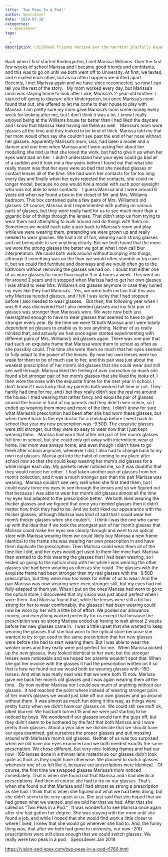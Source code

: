 ```yaml
---
title: 'Two Peas In A Pod:'
author: Specs4ever
date: '2020-07-18'
categories:
  - Specs4ever
tags:
  - 
  - 
description: Childhood friends Marissa and the narrator playfully experiment with glasses, later discovering they both need them.
---
```

Back when I first started Kindergarten, I met Marissa Williams. Over the first few weeks of school Marissa and I became good friends and confidants, and this was to go on until we both went off to University. At first, we texted, and e mailed each other, but as so often happens we drifted apart.  Recently, I met Marissa again and we have since reconnected, so now I can tell you the rest of the story.
 
My mom worked every day, but Marissa’s mom was staying home to look after Luke, Marissa’s 2-year-old brother. I started off going to daycare after kindergarten, but once Marissa’s mom found that out, she offered to let me come to their house to play with Marissa. I am pretty sure my mom gave Marissa’s mom some money every week for looking after me, but I don’t think it was a lot. I know I really enjoyed being at the Williams house far better than I had liked the daycare and I know that Marissa liked having me there as well.
 
Marissa’s mom wore glasses all the time and they looked to be kind of thick. Marissa told me that her mom would often say she couldn’t see past the end of her nose without her glasses. Apparently Marissa’s mom, Lisa, had been a model and a dancer and one time when Marissa and I were asking her about her modelling she told us that she loved the work, but had to give it up when her eyes went bad on her.  I didn’t understand how your eyes could go bad all of a sudden and it took me a few years before I found out that what she really meant was that her eyes were so bad that she needed glasses or contact lenses all of the time. She had worn her contacts for far too long every day and finally when her eyes rejected the contacts, she could no longer model, because no one would hire a model with such poor eyesight who was not able to wear contacts.
 
I guess Marissa and I were around 6 years old when we found a box in the closet of Mr. and Mrs. Williams bedroom. This box contained quite a few pairs of Mrs. Williams’s old glasses. Of course, Marissa and I experimented with putting on various pairs of glasses, but they were really hard for us to see much more than a gigantic blur of things through the lenses. That didn’t stop us from trying to wear them and attempting to walk around and do things with them on. Sometimes we would each take a pair back to Marissa’s room and play while we were wearing them, pretending we were grown up and really needed to wear glasses. We had a lot of fun, wearing such strong glasses and not being able to see anything clearly. But we both found that the more we wore the strong glasses the better we got at what I now call blur interpretation. We could both walk around without bumping into things, although if something was on the floor we would often stumble or trip over it, but we could find furniture and doorways and we would often go to the bathroom without removing the glasses we had on.  I doubt that either one of us wore glasses for more than maybe 3 or 4 hours a week. This went on for around 2 years and it stopped when Marissa had to get her own glasses. I was afraid to wear Mrs. Williams’s old glasses anymore in case they ruined my eyes like they had Marissa’s.  Yes, we were both certain that this was why Marissa needed glasses, and I felt I was lucky that I had stopped before I also needed to wear glasses.
 
But then, the following year when I was 9 it was discovered that I also needed glasses and my first pair of glasses was stronger than Marissa’s were. We were now both just nearsighted enough to have to wear glasses that seemed to have to get stronger every year. By the time we were 13 both Marissa and I were totally dependent on glasses to enable us to see anything. Neither of us really minded that, and actually we had once again started experimenting with different pairs of Mrs. Williams’s old glasses again. There was one pair that had such an exquisite frame that Marissa wore them to school as often as she possibly could. This time she wore them so much that her eyes seemed to fully adapt to the power of the lenses. By now her own lenses were too weak for them to be of much use to her, and this pair was just about the weakest prescription of her mom’s old glasses that she could wear and still see well through. Marissa liked the feeling of over correction so much she found a bit stronger pair of her mom’s glasses that she liked the looks of. I then wore the ones with the exquisite frame for the next year in school. I don’t know if I was lucky that my parents both worked full time or not. They hardly had time for me, and I bet they really didn’t see the real me around the house. I tried wearing that rather fancy and exquisite pair of glasses around the house in front of my parents and they didn’t even notice, so I ended up wearing them more and more of the time. I didn’t know for sure what Marissa’s prescription had been after she had worn these glasses, but when I went back to the eye doctor for a checkup before I went back to school that year my new prescription was -9.50D. The exquisite glasses were still stronger, but they were so easy to wear now that I just kept wearing them.
 
Marissa had worn that other old pair of her mom’s glasses full time in school, but she could only get away with intermittent wear at home. Her mom was always home, and even though I didn’t have to go there after school anymore, whenever I did, I also had to change back to my own real glasses. Marisa got into the habit of coming to my place after school now so that she could keep wearing her mom’s old glasses for a while longer each day. My parents never noticed me, so it was doubtful that they would notice her either.  I had taken another pair of glasses from her mom’s collection, and it was a much stronger pair than the pair Marissa was wearing.  Marissa couldn’t see very well when she first tried them, but I could easily force my eyes to see through the lenses and so we figured out that because I was able to wear her mom’s old glasses almost all the time my eyes had adapted to the prescription better.  We both liked wearing the thicker glasses and we figured that once you needed glasses then it didn’t matter how thick they had to be. And we both liked our appearance with the thicker glasses, although Marissa was kind of sad that I could wear her mom’s thicker glasses when she couldn’t. 
 
I think I was the one who came up with the idea that if we took the strongest pair of her mom’s glasses that Marissa could make her eyes see clearly through and went to an optical store with Marissa wearing them we could likely buy Marissa a new frame identical to the frame she was wearing her own prescription in and have them duplicate the prescription. Then Marissa could wear them all of the time like I did, and her eyes would get used to them like mine had. Marissa then wanted to do this wearing the glasses that I had been wearing, so I ended up going to the optical shop with her while I was wearing the other glasses she had been wearing as often as she could. The glasses with the exquisite frame had been stronger than my real glasses with the -9.50D prescription, but they were now too weak for either of us to wear. And the pair Marissa was now wearing were even stronger still, but my eyes had not fully adapted to them yet. When I put on the ones Marissa had worn to go to the optical store, I discovered that my vision was just about perfect when I wore them. And Marissa found that, while the lenses were still a bit too strong for her to wear comfortably, the glasses I had been wearing could now be worn by her with a little bit of effort. We pooled our allowance money, and everything worked perfectly for us except that because the prescription was so strong Marissa ended up having to wait almost 2 weeks before her new glasses came in.  I was a little upset that she wanted to keep wearing the glasses that she had worn to the optical store because she wanted to try to get used to the same prescription that her new glasses were before she had to start wearing them. But I was able to wear the weaker ones and they really were just perfect for me.  When Marissa picked up the new glasses, they looked identical to her own, but the stronger lenses were noticeable and we hoped her parents wouldn’t spot that. When she got her invoice with the glasses it had the prescription written on it so that is how we found out we would both be wearing glasses with -15D lenses. And what was really neat was that we were both 15 now. Marissa gave me back her mom’s old glasses and I was again wearing them all the time.
 
By now neither Marissa nor I could see much of anything without our glasses.  It had reached the point where instead of wearing stronger pairs of her mom’s glasses we would just take off our own glasses and go around without them. It was almost as much fun doing it this way, as things were pretty fuzzy when we didn’t have our glasses on. We could still see stuff ok, albeit blurred. We had both turned 15 and we were just starting to be noticed by boys. We wondered if our glasses would turn the guys off, but they didn’t seem to be bothered by the fact that both Marissa and I wore pretty thick glasses. About a year later we did decide that we should have our eyes examined, get ourselves the proper glasses and quit messing around with Marissa’s mom’s old glasses.  Neither of us was too surprised when we did have our eyes examined and we both needed exactly the same prescription. We chose different, but very nice-looking frames and had our now -16D lenses done in a thinner lens material so our glasses didn’t look quite as thick as they might have otherwise. We planned to switch glasses whenever one of us felt like it, because our prescriptions were identical.
 
Of course, the first time we swapped glasses Marissa’s mom noticed immediately. That is when she found out that Marissa and I had identical prescriptions. And then of course she had to try on our glasses. That’s when she found out that Marissa and I had almost as strong a prescription as she had. I think that is when she figured out what we had been doing, but she didn’t seem to be very upset at us. She just said that she hoped that we had gotten what we wanted, and we told her that we had. After that she called us “Two Peas in a Pod.”
 
It was wonderful to see Marissa once again after she had gotten her degree. She was staying with her mom until she found a job, and while I hoped that she would find work a little closer to where I lived, I knew that she would go wherever she had to. And, the funny thing was, that after we both had gone to university, our now -20D prescriptions were still close enough that we could switch glasses. We really were two peas in a pod.
 
Specs4ever
Jan 2019
 
 

https://vision-and-spex.com/two-peas-in-a-pod-t1760.html